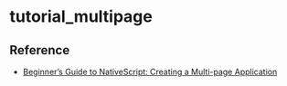 # tutorial_multipage

## Reference
- [Beginner’s Guide to NativeScript: Creating a Multi-page Application](https://heartbeat.fritz.ai/beginners-guide-to-nativescript-creating-a-multi-page-application-52419408a6d1)
